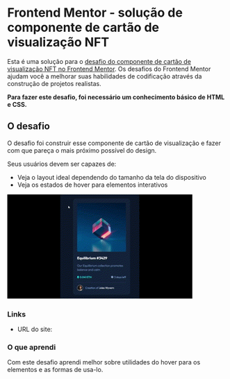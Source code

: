 # Frontend Mentor - solução de componente de cartão de visualização NFT

Esta é uma solução para o [desafio do componente de cartão de visualização NFT no Frontend Mentor](https://www.frontendmentor.io/challenges/nft-preview-card-component-SbdUL_w0U). Os desafios do Frontend Mentor ajudam você a melhorar suas habilidades de codificação através da construção de projetos realistas.

**Para fazer este desafio, foi necessário um conhecimento básico de HTML e CSS.**

## O desafio

O desafio foi construir esse componente de cartão de visualização e fazer com que pareça o mais próximo possível do design.

Seus usuários devem ser capazes de:

- Veja o layout ideal dependendo do tamanho da tela do dispositivo
- Veja os estados de hover para elementos interativos

![Funcionalidades do cartão](<Vídeo sem título ‐ Feito com o Clipchamp.gif>)

### Links

- URL do site: 

### O que aprendi

Com este desafio aprendi melhor sobre utilidades do hover para os elementos e as formas de usa-lo.

